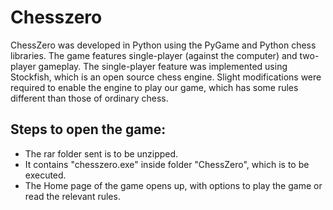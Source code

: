 # Chesszero

ChessZero was developed in Python using the PyGame and Python chess libraries. 
The game features single-player (against the computer) and two-player gameplay. 
The single-player feature was implemented using Stockfish, which is an open source chess engine. 
Slight modifications were required to enable the engine to play our game, which has some rules different than those of ordinary chess.

## Steps to open the game:

* The rar folder sent is to be unzipped.
* It contains "chesszero.exe" inside folder "ChessZero", which is to be executed.
* The Home page of the game opens up, with options to play the game or read the relevant rules.
